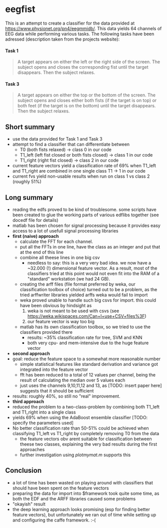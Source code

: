 # eegfist
This is an attempt to create a classifier for the data provided at https://www.physionet.org/pn4/eegmmidb/. This data yields 64 channels of EEG data while performing various tasks. The following tasks have been adressed (description taken from the projects website):

#### Task 1

> A target appears on either the left or the right side of the screen. The subject opens and closes the corresponding fist until the target disappears. Then the subject relaxes.

#### Task 3

> A target appears on either the top or the bottom of the screen. The subject opens and closes either both fists (if the target is on top) or both feet (if the target is on the bottom) until the target disappears. Then the subject relaxes.

## Short summary
- use the data provided for Task 1 and Task 3
- attempt to find a classifier that can differentiate between 
   - T0 (both fists relaxed) -> class 0 in our code
   - T1_left (left fist closed or both fists closed) -> class 1 in our code
   - T1_right (right fist closed) -> class 2 in our code
- current feature vectors yield a classification rate of 69% when T1_left and T1_right are combined in one single class T1 -> 1 in our code
- current fvs yield non-usable results when run on class 1 vs class 2 (roughly 51%)

## Long summary
 - reading the edfs proved to be kind of troublesome. some scripts have been created to glue the working parts of various edflibs together (see docedf file for details)
 - matlab has been chosen for signal processing because it provides easy access to a lot of usefull signal processing libraries
 - __first (naive) approach__
   - calculate the FFT for each channel.
   - put all the FFTs in one line, have the class as an integer and put that at the end of this line
   - combine all theese lines in one big csv
     - needless to say: this is a very very bad idea. we now have a ~32.000 (!) dimensional feature vector. As a result, most of the classifiers tried at this point would not even fit into the RAM of a "standard" workstation (we had 24 GB).
   - creating the arff files (file format preferred by weka, our classification toolbox of choice) turned out to be a problem, as the tried arffwriter libraries yielded arffs weka would fail to import
   - weka proved unable to handle such big csvs for import. this could have been obvious by hindsight as
     1. weka is not meant to be used with csvs (see <https://weka.wikispaces.com/Can+I+use+CSV+files%3F>)
     2. our feature vector is way too big
   - matlab has its own classification toolbox, so we tried to use the classifiers provided there
     - results: ~35% classification rate for tree, SVM and KNN
     - both very cpu- and mem-intensive due to the huge feature vector
 - __second approach__
  - goal: reduce the feature space to a somewhat more reasonable number
    - simple statistical features like standard derivation and variance got integrated into the feature vector
    - fft has been reduced to a total of 12 values per channel, being the result of calculating the median over 5 values each
    - just uses the channels 9,10,11,12 and 13, as [TODO: insert paper here] suggests that it should be sufficient
  - results: roughly 40%, so still no "real" improvement.
 - __third approach__
  - reduced the problem to a two-class-problem by combining both T1_left and T1_right into a single class
  - yields 69% when using the AdaBoost ensemble classifier [TODO: specify the parameters used]
  - No better classification rate than 50-51% could be achieved when classifying T1_left vs T1_right by completely removing T0 from the data
    - the feature vectors obv arent suitable for classification between theese two classes, explaining the very bad results during the first approaches
    - further investigation using _plotmymat.m_ supports this

## Conclusion
  - a lot of time has been wasted on playing around with classifiers that should have been spent on the feature vectors
  - preparing the data for import into $framework took quite some time, as both the EDF and the ARFF libraries caused some problems
  - "okayish" result
  - the deep learning approach looks promising (esp for finding better feature vectors), but unfortunately we ran out of time while setting up and configuring the caffe framework. :-(

